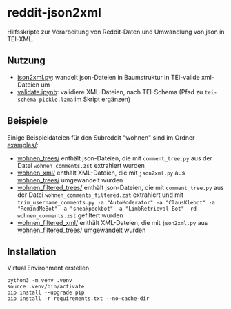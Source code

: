 # reddit-json2xml

Hilfsskripte zur Verarbeitung von Reddit-Daten und Umwandlung von json in TEI-XML.

## Nutzung
- [json2xml.py](https://git.zdl.org/koerber/reddit-json2xml/src/branch/master/json2xml.py): wandelt json-Dateien in Baumstruktur in TEI-valide xml-Dateien um
- [validate.ipynb](https://git.zdl.org/koerber/reddit-json2xml/src/branch/master/validate.ipynb): validiere XML-Dateien, nach TEI-Schema (Pfad zu `tei-schema-pickle.lzma` im Skript ergänzen)

## Beispiele
Einige Beispieldateien für den Subreddit "wohnen" sind im Ordner [examples/](https://git.zdl.org/koerber/reddit-json2xml/src/branch/master/examples):
- [wohnen_trees/](https://git.zdl.org/koerber/reddit-json2xml/src/branch/master/examples/wohnen_trees) enthält json-Dateien, die mit `comment_tree.py` aus der Datei `wohnen_comments.zst` extrahiert wurden
- [wohnen_xml/](https://git.zdl.org/koerber/reddit-json2xml/src/branch/master/examples/wohnen_xml) enthält XML-Dateien, die mit `json2xml.py` aus [wohnen_trees/](https://git.zdl.org/koerber/reddit-json2xml/src/branch/master/examples/wohnen_trees) umgewandelt wurden
- [wohnen_filtered_trees/](https://git.zdl.org/koerber/reddit-json2xml/src/branch/master/examples/wohnen_filtered_trees) enthält json-Dateien, die mit `comment_tree.py` aus der Datei `wohnen_comments_filtered.zst` extrahiert und mit `trim_username_comments.py -a "AutoModerator" -a "ClausKlebot" -a "RemindMeBot" -a "sneakpeekbot" -a "LimbRetrieval-Bot" -rd wohnen_comments.zst` gefiltert wurden
- [wohnen_filtered_xml/](https://git.zdl.org/koerber/reddit-json2xml/src/branch/master/examples/wohnen_filtered_xml) enthält XML-Dateien, die mit `json2xml.py` aus [wohnen_filtered_trees/](https://git.zdl.org/koerber/reddit-json2xml/src/branch/master/examples/wohnen_filtered_trees) umgewandelt wurden

## Installation
Virtual Environment erstellen:
```
python3 -m venv .venv
source .venv/bin/activate
pip install --upgrade pip
pip install -r requirements.txt --no-cache-dir
```
